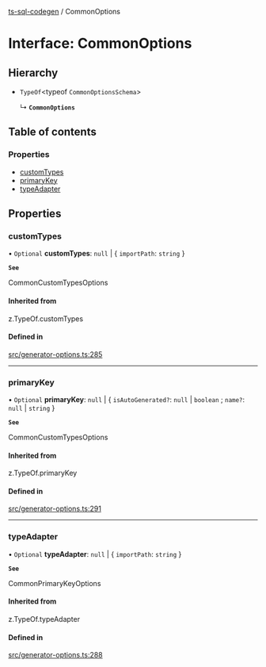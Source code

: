 [ts-sql-codegen](../README.md) / CommonOptions

# Interface: CommonOptions

## Hierarchy

- `TypeOf`\<typeof `CommonOptionsSchema`\>

  ↳ **`CommonOptions`**

## Table of contents

### Properties

- [customTypes](CommonOptions.md#customtypes)
- [primaryKey](CommonOptions.md#primarykey)
- [typeAdapter](CommonOptions.md#typeadapter)

## Properties

### customTypes

• `Optional` **customTypes**: ``null`` \| \{ `importPath`: `string`  }

**`See`**

CommonCustomTypesOptions

#### Inherited from

z.TypeOf.customTypes

#### Defined in

[src/generator-options.ts:285](https://github.com/lorefnon/ts-sql-codegen/blob/1247d8a/src/generator-options.ts#L285)

___

### primaryKey

• `Optional` **primaryKey**: ``null`` \| \{ `isAutoGenerated?`: ``null`` \| `boolean` ; `name?`: ``null`` \| `string`  }

**`See`**

CommonCustomTypesOptions

#### Inherited from

z.TypeOf.primaryKey

#### Defined in

[src/generator-options.ts:291](https://github.com/lorefnon/ts-sql-codegen/blob/1247d8a/src/generator-options.ts#L291)

___

### typeAdapter

• `Optional` **typeAdapter**: ``null`` \| \{ `importPath`: `string`  }

**`See`**

CommonPrimaryKeyOptions

#### Inherited from

z.TypeOf.typeAdapter

#### Defined in

[src/generator-options.ts:288](https://github.com/lorefnon/ts-sql-codegen/blob/1247d8a/src/generator-options.ts#L288)
